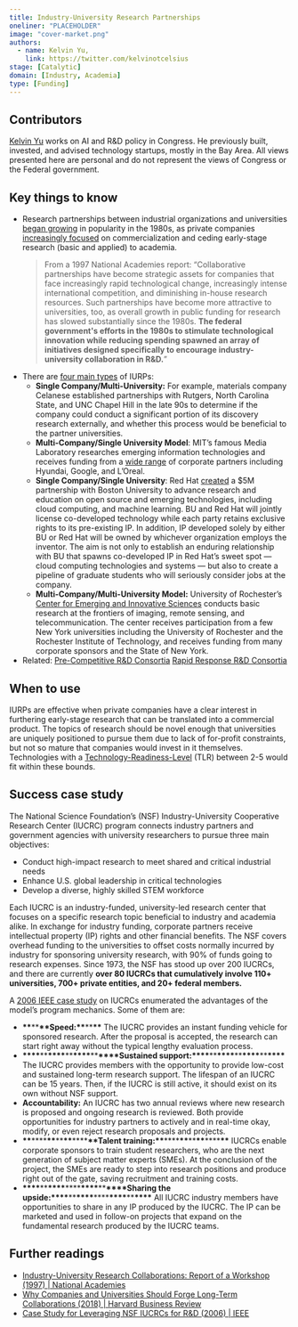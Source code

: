 ```yaml
---
title: Industry-University Research Partnerships
oneliner: "PLACEHOLDER"
image: "cover-market.png"
authors:
  - name: Kelvin Yu,
    link: https://twitter.com/kelvinotcelsius
stage: [Catalytic]
domain: [Industry, Academia]
type: [Funding]
---
```


## Contributors

[Kelvin Yu](https://www.kelv.me/) works on AI and R&D policy in Congress. He previously built, invested, and advised technology startups, mostly in the Bay Area. All views presented here are personal and do not represent the views of Congress or the Federal government.

## Key things to know

- Research partnerships between industrial organizations and universities [began growing](https://nap.nationalacademies.org/read/5579/chapter/2) in popularity in the 1980s, as private companies [increasingly focused](https://hbr.org/2018/01/why-companies-and-universities-should-forge-long-term-collaborations) on commercialization and ceding early-stage research (basic and applied) to academia.
  > From a 1997 National Academies report: “Collaborative partnerships have become strategic assets for companies that face increasingly rapid technological change, increasingly intense international competition, and diminishing in-house research resources. Such partnerships have become more attractive to universities, too, as overall growth in public funding for research has slowed substantially since the 1980s. **The federal government's efforts in the 1980s to stimulate technological innovation while reducing spending spawned an array of initiatives designed specifically to encourage industry-university collaboration in R&D.**”
- There are [four main types](https://nap.nationalacademies.org/read/5579/chapter/3) of IURPs:
  - **Single Company/Multi-University:** For example, materials company Celanese established partnerships with Rutgers, North Carolina State, and UNC Chapel Hill in the late 90s to determine if the company could conduct a significant portion of its discovery research externally, and whether this process would be beneficial to the partner universities.
  - **Multi-Company/Single University Model**: MIT’s famous Media Laboratory researches emerging information technologies and receives funding from a [wide range](https://www.media.mit.edu/posts/membership-levels/#members) of corporate partners including Hyundai, Google, and L’Oreal.
  - **Single Company/Single University**: Red Hat [created](https://hbr.org/2018/01/why-companies-and-universities-should-forge-long-term-collaborations#:~:text=Cloud%20Computing%20Initiative.-,BU,-and%20Red%20Hat) a $5M partnership with Boston University to advance research and education on open source and emerging technologies, including cloud computing, and machine learning. BU and Red Hat will jointly license co-developed technology while each party retains exclusive rights to its pre-existing IP. In addition, IP developed solely by either BU or Red Hat will be owned by whichever organization employs the inventor. The aim is not only to establish an enduring relationship with BU that spawns co-developed IP in Red Hat’s sweet spot — cloud computing technologies and systems — but also to create a pipeline of graduate students who will seriously consider jobs at the company.
  - **Multi-Company/Multi-University Model:** University of Rochester’s [Center for Emerging and Innovative Sciences](https://www.ceis.rochester.edu/collaboration/index.html) conducts basic research at the frontiers of imaging, remote sensing, and telecommunication. The center receives participation from a few New York universities including the University of Rochester and the Rochester Institute of Technology, and receives funding from many corporate sponsors and the State of New York.
- Related: [Pre-Competitive R&D Consortia](Pre-Competitive%20R&D%20Consortia%20c07f6245c9c3483bb586ab934aad3a6c.md) [Rapid Response R&D Consortia](Rapid%20Response%20R&D%20Consortia%2034ac0276c8ed46b5a671039520fb5564.md)

## When to use

IURPs are effective when private companies have a clear interest in furthering early-stage research that can be translated into a commercial product. The topics of research should be novel enough that universities are uniquely positioned to pursue them due to lack of for-profit constraints, but not so mature that companies would invest in it themselves. Technologies with a [Technology-Readiness-Level](https://www.nasa.gov/directorates/heo/scan/engineering/technology/technology_readiness_level) (TLR) between 2-5 would fit within these bounds.

## Success case study

The National Science Foundation’s (NSF) Industry-University Cooperative Research Center (IUCRC) program connects industry partners and government agencies with university researchers to pursue three main objectives:

- Conduct high-impact research to meet shared and critical industrial needs
- Enhance U.S. global leadership in critical technologies
- Develop a diverse, highly skilled STEM workforce

Each IUCRC is an industry-funded, university-led research center that focuses on a specific research topic beneficial to industry and academia alike. In exchange for industry funding, corporate partners receive intellectual property (IP) rights and other financial benefits. The NSF covers overhead funding to the universities to offset costs normally incurred by industry for sponsoring university research, with 90% of funds going to research expenses. Since 1973, the NSF has stood up over 200 IUCRCs, and there are currently **over 80 IUCRCs that cumulatively involve 110+ universities, 700+ private entities, and 20+ federal members.**

A [2006 IEEE case study](https://ieeexplore.ieee.org/document/9058288) on IUCRCs enumerated the advantages of the model’s program mechanics. Some of them are:

- **\*\***\*\***\*\***Speed:**\*\***\*\***\*\*** The IUCRC provides an instant funding vehicle for sponsored research. After the proposal is accepted, the research can start right away without the typical lengthy evaluation process.
- **\*\*\*\***\*\***\*\*\*\***\*\***\*\*\*\***\*\***\*\*\*\***Sustained support:**\*\*\*\***\*\***\*\*\*\***\*\***\*\*\*\***\*\***\*\*\*\*** The IUCRC provides members with the opportunity to provide low-cost and sustained long-term research support. The lifespan of an IUCRC can be 15 years. Then, if the IUCRC is still active, it should exist on its own without NSF support.
- **Accountability:** An IUCRC has two annual reviews where new research is proposed and ongoing research is reviewed. Both provide opportunities for industry partners to actively and in real-time okay, modify, or even reject research proposals and projects.
- **\*\***\*\*\*\***\*\***\*\***\*\***\*\*\*\***\*\***Talent training:**\*\***\*\*\*\***\*\***\*\***\*\***\*\*\*\***\*\*** IUCRCs enable corporate sponsors to train student researchers, who are the next generation of subject matter experts (SMEs). At the conclusion of the project, the SMEs are ready to step into research positions and produce right out of the gate, saving recruitment and training costs.
- **\*\*\*\***\*\***\*\*\*\***\*\*\*\***\*\*\*\***\*\***\*\*\*\***Sharing the upside:**\*\*\*\***\*\***\*\*\*\***\*\*\*\***\*\*\*\***\*\***\*\*\*\*** All IUCRC industry members have opportunities to share in any IP produced by the IUCRC. The IP can be marketed and used in follow-on projects that expand on the fundamental research produced by the IUCRC teams.

## Further readings

- [Industry-University Research Collaborations: Report of a Workshop (1997) | National Academies](https://nap.nationalacademies.org/read/5579/chapter/2)
- [Why Companies and Universities Should Forge Long-Term Collaborations (2018) | Harvard Business Review](https://hbr.org/2018/01/why-companies-and-universities-should-forge-long-term-collaborations)
- [Case Study for Leveraging NSF IUCRCs for R&D (2006) | IEEE](https://ieeexplore.ieee.org/document/9058288)
